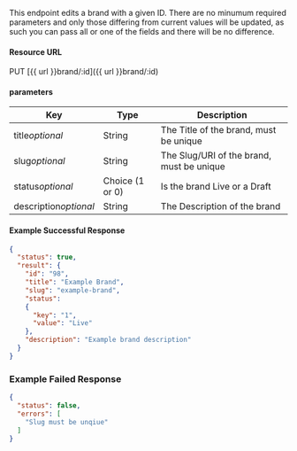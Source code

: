 <!--
@title Update a brand
@author Moltin Ltd
@description Updates a brand with the given ID

@sidebar 1
@family Brand
@rate No
@auth Yes
@format JSON
@http PUT
@version beta
-->
This endpoint edits a brand with a given ID. There are no minumum required parameters and only those differing from current values will be updated, as such you can pass all or one of the fields and there will be no difference.


#### Resource URL
PUT [{{ url }}brand/:id]({{ url }}brand/:id)


#### parameters
Key | Type | Description
--- | ---- | -----------
title*optional* | String | The Title of the brand, must be unique
slug*optional* | String | The Slug/URI of the brand, must be unique
status*optional* | Choice (1 or 0) | Is the brand Live or a Draft
description*optional* | String | The Description of the brand

<!--code-->
#### Example Successful Response
``` json
{
  "status": true,
  "result": {
    "id": "98",
    "title": "Example Brand",
    "slug": "example-brand",
    "status":
    {
      "key": "1",
      "value": "Live"
    },
    "description": "Example brand description"
  }
}
```


### Example Failed Response
``` json
{
  "status": false,
  "errors": [
    "Slug must be unqiue"
  ]
}
```
<!--/code-->